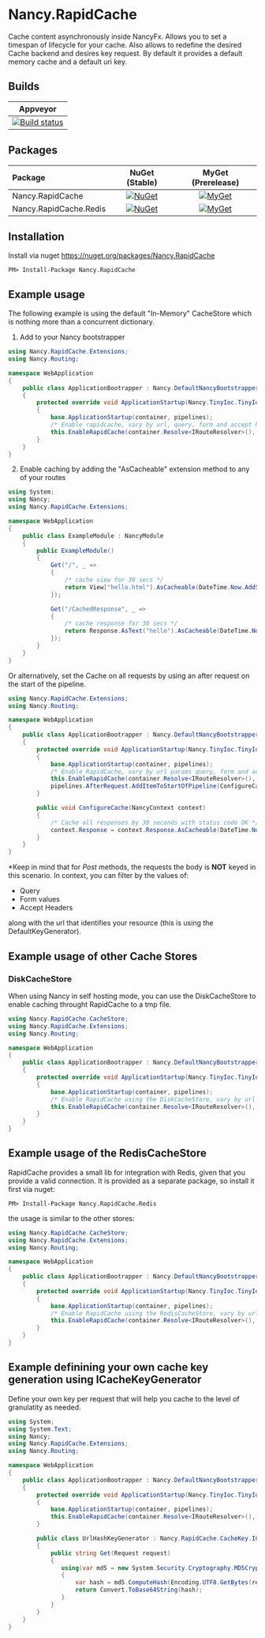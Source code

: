 Nancy.RapidCache
====================

Cache content asynchronously inside NancyFx. Allows you to set a timespan of lifecycle for your cache. Also allows to redefine the desired Cache backend and desires key request. By default it provides a default memory cache and a default uri key.

## Builds

| Appveyor  |
| :---:     |
| [![Build status](https://ci.appveyor.com/api/projects/status/3cfeq9e3lh4edbcg?svg=true)](https://ci.appveyor.com/project/Jaxelr/nancy-rapidcache) |

## Packages

Package | NuGet (Stable) | MyGet (Prerelease)
| :--- | :---: | :---: |
| Nancy.RapidCache | [![NuGet](https://img.shields.io/nuget/v/Nancy.RapidCache.svg)](https://www.nuget.org/packages/Nancy.RapidCache) | [![MyGet](https://img.shields.io/myget/nancy-rapid-cache/v/Nancy.RapidCache.svg)](https://www.myget.org/feed/nancy-rapid-cache/package/nuget/Nancy.RapidCache) |
| Nancy.RapidCache.Redis | [![NuGet](https://img.shields.io/nuget/v/Nancy.RapidCache.Redis.svg)](https://www.nuget.org/packages/Nancy.RapidCache.Redis) | [![MyGet](https://img.shields.io/myget/nancy-rapid-cache/v/Nancy.RapidCache.Redis.svg)](https://www.myget.org/feed/nancy-rapid-cache/package/nuget/Nancy.RapidCache.Redis) |

## Installation

Install via nuget https://nuget.org/packages/Nancy.RapidCache

```
PM> Install-Package Nancy.RapidCache
```

## Example usage 

The following example is using the default "In-Memory" CacheStore which is nothing more than a concurrent dictionary.

1. Add to your Nancy bootstrapper

```c#
using Nancy.RapidCache.Extensions;
using Nancy.Routing;

namespace WebApplication
{
    public class ApplicationBootrapper : Nancy.DefaultNancyBootstrapper
    {
        protected override void ApplicationStartup(Nancy.TinyIoc.TinyIoCContainer container, Nancy.Bootstrapper.IPipelines pipelines)
        {
            base.ApplicationStartup(container, pipelines);
            /* Enable rapidcache, vary by url, query, form and accept header */
            this.EnableRapidCache(container.Resolve<IRouteResolver>(), ApplicationPipelines, new[] { "query", "form", "accept" });
        }
    }
}
```

2. Enable caching by adding the "AsCacheable" extension method to any of your routes

```c#
using System;
using Nancy;
using Nancy.RapidCache.Extensions;

namespace WebApplication
{
    public class ExampleModule : NancyModule
    {
        public ExampleModule()
        {
            Get("/", _ =>
            {
                /* cache view for 30 secs */
                return View["hello.html"].AsCacheable(DateTime.Now.AddSeconds(30));
            });

            Get("/CachedResponse", _ =>
            {
                /* cache response for 30 secs */
                return Response.AsText("hello").AsCacheable(DateTime.Now.AddSeconds(30));
            });
        }
    }
}
```

Or alternatively, set the Cache on all requests by using an after request on the start of the pipeline.

```c#
using Nancy.RapidCache.Extensions;
using Nancy.Routing;

namespace WebApplication
{
    public class ApplicationBootrapper : Nancy.DefaultNancyBootstrapper
    {
        protected override void ApplicationStartup(Nancy.TinyIoc.TinyIoCContainer container, Nancy.Bootstrapper.IPipelines pipelines)
        {
            base.ApplicationStartup(container, pipelines);
            /* Enable RapidCache, vary by url params query, form and accept headers */
            this.EnableRapidCache(container.Resolve<IRouteResolver>(), ApplicationPipelines, new[] { "query", "form", "accept" });
            pipelines.AfterRequest.AddItemToStartOfPipeline(ConfigureCache);
        }

        public void ConfigureCache(NancyContext context)
        {
            /* Cache all responses by 30 seconds with status code OK */
            context.Response = context.Response.AsCacheable(DateTime.Now.AddSeconds(30));
        }
    }
}
```

 *Keep in mind that for *Post* methods, the requests the body is __NOT__ keyed in this scenario. 
 In context, you can filter by the values of: 
 
 * Query
 * Form values
 * Accept Headers

 along with the url that identifies your resource (this is using the DefaultKeyGenerator). 

## Example usage of other Cache Stores

### DiskCacheStore

When using Nancy in self hosting mode, you can use the DiskCacheStore to enable caching throught RapidCache to a tmp file.
```c#
using Nancy.RapidCache.CacheStore;
using Nancy.RapidCache.Extensions;
using Nancy.Routing;

namespace WebApplication
{
    public class ApplicationBootrapper : Nancy.DefaultNancyBootstrapper
    {
        protected override void ApplicationStartup(Nancy.TinyIoc.TinyIoCContainer container, Nancy.Bootstrapper.IPipelines pipelines)
        {
            base.ApplicationStartup(container, pipelines);
            /* Enable RapidCache using the DiskCacheStore, vary by url params id,query,takem, skip and accept header */
            this.EnableRapidCache(container.Resolve<IRouteResolver>(), ApplicationPipelines, new[] { "query", "form", "accept" }, new DiskCacheStore("c:/tmp/cache"));
        }
    }
}
```

## Example usage of the RedisCacheStore

RapidCache provides a small lib for integration with Redis, given that you provide a valid connection. It is provided as a separate package, so install it first via nuget:

```
PM> Install-Package Nancy.RapidCache.Redis
```

the usage is similar to the other stores:

```c#
using Nancy.RapidCache.CacheStore;
using Nancy.RapidCache.Extensions;
using Nancy.Routing;

namespace WebApplication
{
    public class ApplicationBootrapper : Nancy.DefaultNancyBootstrapper
    {
        protected override void ApplicationStartup(Nancy.TinyIoc.TinyIoCContainer container, Nancy.Bootstrapper.IPipelines pipelines)
        {
            base.ApplicationStartup(container, pipelines);
            /* Enable RapidCache using the RedisCacheStore, vary by url params id,query,takem, skip and accept header */
            this.EnableRapidCache(container.Resolve<IRouteResolver>(), ApplicationPipelines, new[] { "query", "form", "accept" }, new RedisCacheStore("localhost"));
        }
    }
}
```

## Example definining your own cache key generation using ICacheKeyGenerator

Define your own key per request that will help you cache to the level of granulatity as needed.

```c#
using System;
using System.Text;
using Nancy;
using Nancy.RapidCache.Extensions;
using Nancy.Routing;

namespace WebApplication
{
    public class ApplicationBootrapper : Nancy.DefaultNancyBootstrapper
    {
        protected override void ApplicationStartup(Nancy.TinyIoc.TinyIoCContainer container, Nancy.Bootstrapper.IPipelines pipelines)
        {
            base.ApplicationStartup(container, pipelines);
            this.EnableRapidCache(container.Resolve<IRouteResolver>(), ApplicationPipelines, new UrlHashKeyGenerator());
        }

        public class UrlHashKeyGenerator : Nancy.RapidCache.CacheKey.ICacheKeyGenerator
        {
            public string Get(Request request)
            {
               using(var md5 = new System.Security.Cryptography.MD5CryptoServiceProvider())
               {
                   var hash = md5.ComputeHash(Encoding.UTF8.GetBytes(request.Url.ToString()));
                   return Convert.ToBase64String(hash);
               }
            }
        }
    }
}
```
